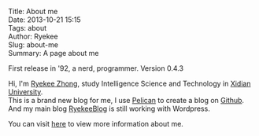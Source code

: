 Title: About me  
Date: 2013-10-21 15:15   
Tags: about  
Author: Ryekee  
Slug: about-me  
Summary: A page about me

First release in '92, a nerd, programmer. Version 0.4.3

Hi, I'm [Ryekee Zhong](http://aboutme.ryekee.com), study Intelligence Science and Technology in [Xidian University](http://www.xidian.edu.cn).   
This is a brand new blog for me, I use [Pelican](http://www.pelican.com) to create a blog on [Github](http://github.ryekee.com). And my main blog [RyekeeBlog](http://ryekee.com) is still working with Wordpress.

You can visit [here](http://ryekee.com/aboutme) to view more information about me.
